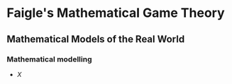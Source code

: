 #  Faigle's Mathematical Game Theory

## Mathematical Models of the Real World

### Mathematical modelling

- $X$
